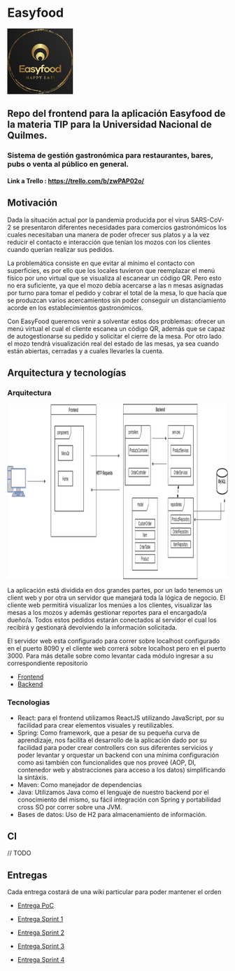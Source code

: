 # Easyfood

<img src="images/EasyFoodOriginal.png" width="150" height="150" alt="logo">

## Repo del frontend para la aplicación Easyfood de la materia TIP para la Universidad Nacional de Quilmes.

### Sistema de gestión gastronómica para restaurantes, bares, pubs o venta al público en general.

#### Link a Trello : https://trello.com/b/zwPAP02o/


## Motivación

Dada la situación actual por la pandemia producida por el virus SARS-CoV-2 se presentaron diferentes necesidades para comercios gastronómicos los cuales necesitaban una manera de poder ofrecer sus platos y a la vez reducir el contacto e interacción que tenían los mozos con los clientes cuando querían realizar sus pedidos.

La problemática consiste en que evitar al mínimo el contacto con superficies, es por ello que los locales tuvieron que reemplazar el menú físico por uno virtual que se visualiza al escanear un código QR. Pero esto no era suficiente, ya que el mozo debía acercarse a las n mesas asignadas por turno para tomar el pedido y cobrar el total de la mesa, lo que hacía que se produzcan varios acercamientos sin poder conseguir un distanciamiento acorde en los establecimientos gastronómicos.

Con EasyFood queremos venir a solventar estos dos problemas: ofrecer un menú virtual el cual el cliente escanea un código QR, además que se capaz de autogestionarse su pedido y solicitar el cierre de la mesa.
Por otro lado el mozo tendrá visualización real del estado de las mesas, ya sea cuando están abiertas, cerradas y a cuales llevarles la cuenta.


## Arquitectura y tecnologías

### Arquitectura

<img src="images/Arquitectura.png" width="1200" height="400" alt="arquitectura">

La aplicación está dividida en dos grandes partes, por un lado tenemos un client web y por otra un servidor que manejará toda la lógica de negocio.
El cliente web permitirá visualizar los menúes a los clientes, visualizar las mesas a los mozos y además gestionar reportes para el encargado/a dueño/a. Todos estos pedidos estarán conectados al servidor el cual los recibirá y gestionará devolviendo la información solicitada.

El servidor web esta configurado para correr sobre localhost configurado en el puerto 8090 y el cliente web correrá sobre localhost pero en el puerto 3000. Para más detalle sobre como levantar cada módulo ingresar a su correspondiente repositorio
- [Frontend](https://github.com/Grupo5-TIP/frontend)
- [Backend](https://github.com/Grupo5-TIP/backend)

### Tecnologias

- React: para el frontend utilizamos ReactJS utilizando JavaScript, por su facilidad para crear elementos visuales y reutilizables.
- Spring: Como framework, que a pesar de su pequeña curva de aprendizaje, nos facilita el desarrollo de la aplicación dado por su facilidad para poder crear controllers con sus diferentes servicios y poder levantar y orquestar un backend con una mínima configuración como asi también con funcionalides que nos proveé (AOP, DI, contenedor web y abstracciones para acceso a los datos) simplificando la sintáxis.
- Maven: Como manejador de dependencias
- Java: Utilizamos Java como el lenguaje de nuestro backend por el conocimiento del mismo, su fácil integración con Spring y portabilidad cross SO por correr sobre una JVM.
- Bases de datos: Uso de H2 para almacenamiento de información.



## CI

// TODO


## Entregas

Cada entrega costará de una wiki particular para poder mantener el orden

- [Entrega PoC](https://github.com/Grupo5-TIP/documentacion/wiki/Entrega-PoC)

- [Entrega Sprint 1](https://github.com/Grupo5-TIP/documentacion/wiki/#)

- [Entrega Sprint 2](https://github.com/Grupo5-TIP/documentacion/wiki/#)

- [Entrega Sprint 3](https://github.com/Grupo5-TIP/documentacion/wiki/#)

- [Entrega Sprint 4](https://github.com/Grupo5-TIP/documentacion/wiki/#)
